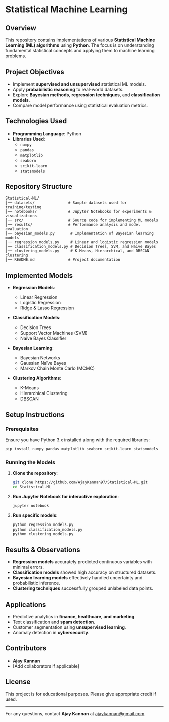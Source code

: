 # Statistical Machine Learning

## Overview
This repository contains implementations of various **Statistical Machine Learning (ML) algorithms** using **Python**. The focus is on understanding fundamental statistical concepts and applying them to machine learning problems.

## Project Objectives
- Implement **supervised and unsupervised** statistical ML models.
- Apply **probabilistic reasoning** to real-world datasets.
- Explore **Bayesian methods**, **regression techniques**, and **classification models**.
- Compare model performance using statistical evaluation metrics.

## Technologies Used
- **Programming Language**: Python
- **Libraries Used**:
  - `numpy`
  - `pandas`
  - `matplotlib`
  - `seaborn`
  - `scikit-learn`
  - `statsmodels`

## Repository Structure
```
Statistical-ML/
│── datasets/               # Sample datasets used for training/testing
│── notebooks/              # Jupyter Notebooks for experiments & visualizations
│── src/                    # Source code for implementing ML models
│── results/                # Performance analysis and model evaluation
│── bayesian_models.py       # Implementation of Bayesian learning models
│── regression_models.py     # Linear and logistic regression models
│── classification_models.py # Decision Trees, SVM, and Naive Bayes
│── clustering_models.py     # K-Means, Hierarchical, and DBSCAN clustering
│── README.md               # Project documentation
```

## Implemented Models
- **Regression Models**:
  - Linear Regression
  - Logistic Regression
  - Ridge & Lasso Regression

- **Classification Models**:
  - Decision Trees
  - Support Vector Machines (SVM)
  - Naïve Bayes Classifier

- **Bayesian Learning**:
  - Bayesian Networks
  - Gaussian Naïve Bayes
  - Markov Chain Monte Carlo (MCMC)

- **Clustering Algorithms**:
  - K-Means
  - Hierarchical Clustering
  - DBSCAN

## Setup Instructions
### Prerequisites
Ensure you have Python 3.x installed along with the required libraries:
```bash
pip install numpy pandas matplotlib seaborn scikit-learn statsmodels
```

### Running the Models
1. **Clone the repository**:
   ```bash
   git clone https://github.com/AjayKannan97/Statistical-ML.git
   cd Statistical-ML
   ```
2. **Run Jupyter Notebook for interactive exploration**:
   ```bash
   jupyter notebook
   ```
3. **Run specific models**:
   ```bash
   python regression_models.py
   python classification_models.py
   python clustering_models.py
   ```

## Results & Observations
- **Regression models** accurately predicted continuous variables with minimal errors.
- **Classification models** showed high accuracy on structured datasets.
- **Bayesian learning models** effectively handled uncertainty and probabilistic inference.
- **Clustering techniques** successfully grouped unlabeled data points.

## Applications
- Predictive analytics in **finance, healthcare, and marketing**.
- Text classification and **spam detection**.
- Customer segmentation using **unsupervised learning**.
- Anomaly detection in **cybersecurity**.

## Contributors
- **Ajay Kannan**  
- [Add collaborators if applicable]  

## License
This project is for educational purposes. Please give appropriate credit if used.

---
For any questions, contact **Ajay Kannan** at ajaykannan@gmail.com.  
